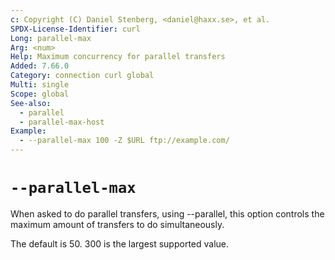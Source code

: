 ```yaml
---
c: Copyright (C) Daniel Stenberg, <daniel@haxx.se>, et al.
SPDX-License-Identifier: curl
Long: parallel-max
Arg: <num>
Help: Maximum concurrency for parallel transfers
Added: 7.66.0
Category: connection curl global
Multi: single
Scope: global
See-also:
  - parallel
  - parallel-max-host
Example:
  - --parallel-max 100 -Z $URL ftp://example.com/
---
```


# `--parallel-max`

When asked to do parallel transfers, using --parallel, this option controls
the maximum amount of transfers to do simultaneously.

The default is 50. 300 is the largest supported value.
